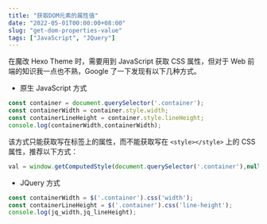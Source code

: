 ```yaml
---
title: "获取DOM元素的属性值"
date: "2022-05-01T00:00:00+08:00"
slug: "get-dom-properties-value"
tags: ["JavaScript", "JQuery"]
---
```


在魔改 Hexo Theme 时，需要用到 JavaScript 获取 CSS 属性，但对于 Web 前端的知识我一点也不熟，Google 了一下发现有以下几种方式。<!--more-->

* 原生 JavaScript 方式

```javascript
const container = document.querySelector('.container');
const containerWidth = container.style.width;
const containerLineHeight = container.style.lineHeight;
console.log(containerWidth,containerWidth);
```

该方式只能获取写在标签上的属性，而不能获取写在 `<style></style>` 上的 CSS 属性，推荐以下方式：

```javascript
val = window.getComputedStyle(document.querySelector('.container'),null)["lineHeight"];  
```

* JQuery 方式

```javascript
const containerWidth = $('.container').css('width');
const containerLineHeight = $('.container').css('line-height');
console.log(jq_width,jq_lineHeight);
```




